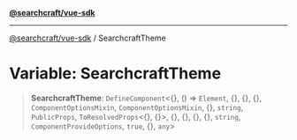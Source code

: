 [**@searchcraft/vue-sdk**](https://docs.searchcraft.io/reference/sdk/vue/README.md)

***

[@searchcraft/vue-sdk](https://docs.searchcraft.io/reference/sdk/vue/globals.md) / SearchcraftTheme

# Variable: SearchcraftTheme

> **SearchcraftTheme**: `DefineComponent`\<\{\}, () => `Element`, \{\}, \{\}, \{\}, `ComponentOptionsMixin`, `ComponentOptionsMixin`, \{\}, `string`, `PublicProps`, `ToResolvedProps`\<\{\}, \{\}\>, \{\}, \{\}, \{\}, \{\}, `string`, `ComponentProvideOptions`, `true`, \{\}, `any`\>
